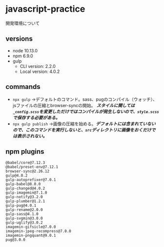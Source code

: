 # javascript-practice

開発環境について

## versions

- node 10.13.0
- npm 6.9.0
- gulp
  - CLI version: 2.2.0
  - Local version: 4.0.2

## commands
- `npx gulp`
→デフォルトのコマンド。sass、pugのコンパイル（ウォッチ）、jsファイルの圧縮とbrowser-syncの開始。
***スタイルに関しては`_config.scss`を変更しただけではコンパイルが発生しないので、`style.scss`で保存する必要がある。***
- `npx gulp publish`
→画像の圧縮を始める。***デフォルトには含まれていないので、このコマンドを実行しないと、`src`ディレクトリに画像をおくだけでは表示されない。***

## npm plugins
```
@babel/core@7.12.3
@babel/preset-env@7.12.1
browser-sync@2.26.12
gulp@4.0.2
gulp-autoprefixer@7.0.1
gulp-babel@8.0.0
gulp-changed@4.0.2
gulp-imagemin@7.1.0
gulp-notify@3.2.0
gulp-plumber@1.2.1
gulp-pug@4.0.1
gulp-rename@2.0.0
gulp-sass@4.1.0
gulp-svgmin@3.0.0
gulp-uglify@3.0.2
imagemin-gifsicle@7.0.0
imagemin-jpeg-recompress@7.0.0
imagemin-pngquant@9.0.1
pug@3.0.0
```
